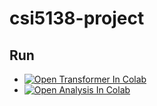 # csi5138-project

## Run

- [![Open Transformer In Colab](https://colab.research.google.com/assets/colab-badge.svg)](https://colab.research.google.com/github/drozzy/csi5138-project/blob/master/transformer.ipynb)
- [![Open Analysis In Colab](https://colab.research.google.com/assets/colab-badge.svg)](https://colab.research.google.com/github/drozzy/csi5138-project/blob/master/transformer.ipynb)